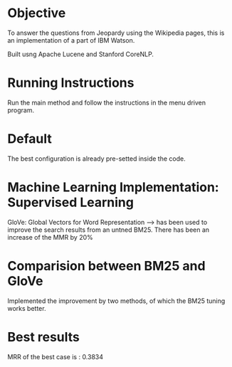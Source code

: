 
# Objective
To answer the questions from Jeopardy using the Wikipedia pages, this is an implementation of a part of IBM Watson.

Built usng Apache Lucene and Stanford CoreNLP.


# Running Instructions

Run the main method and follow the instructions in the menu driven program. 

# Default
The best configuration is already pre-setted inside the code.

# Machine Learning Implementation: Supervised Learning

GloVe: Global Vectors for Word Representation --> has been used to improve the search results from an untned BM25. There has been an increase of the MMR by 20%

# Comparision between BM25 and GloVe 

Implemented the improvement by two methods, of which the BM25 tuning works better.

# Best results

MRR of the best case is : 0.3834
